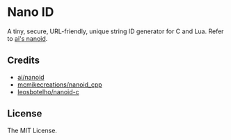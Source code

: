 Nano ID
=======

A tiny, secure, URL-friendly, unique string ID generator for C and Lua.
Refer to [ai's nanoid](https://github.com/ai/nanoid).

Credits
-------
* [ai/nanoid](https://github.com/ai/nanoid)
* [mcmikecreations/nanoid\_cpp](https://github.com/mcmikecreations/nanoid_cpp)
* [leosbotelho/nanoid-c](https://github.com/leosbotelho/nanoid-c)

License
-------
The MIT License.
